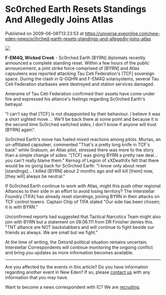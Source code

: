 # Sc0rched Earth Resets Standings And Allegedly Joins Atlas
Published on 2009-06-08T13:23:53 at https://universe.eveonline.com/new-eden-news/sc0rched-earth-resets-standings-and-allegedly-joins-atlas

![](http://www.eve-ic.net/media/assets/icarticlebanner.png)  
  
 **F-EM4Q, Wicked Creek** \- Sc0rched Earth [BYRN] diplomats recently announced a complete standing reset. Within a few hours of the public announcement, a joint strike force comprised of [BYRN] and Atlas capsuleers was reported attacking Tau Ceti Federation's [TCF] sovereign space. During the clash in Q-GQHN and F-EM4Q solarsystems, several Tau Ceti Federation starbases were destroyed and station services damaged.  
  
Amerame of Tau Ceti Federation confirmed their assets have come under fire and expressed his alliance's feelings regarding Sc0rched Earth's betrayal:  
  
"I can't say that [TCF] is not disappointed by their behaviour. I believe it was a short sighted move ... We'll be back there at some point and because it is the second time Sc0rched switched sides, I don't know if anyone will trust [BYRN] again".  
  
Sc0rched Earth's move has fueled mixed reactions among pilots. Murtas, an un-affiliated capsuleer, commented "That's a pretty long knife in TCF's back" while Graluum, an Atlas pilot, stressed there was more to the story than a simple change of sides: "[TCF] was giving BYRN a pretty raw deal... you can't really blame them." Kernog of Legion of xXDeathXx felt that there would be no going back for Sc0rched Earth: "I know only about reset [standings]... I killed [BYRN] about 2 months ago and will kill [them] now, [they will] always be neutral."  
  
If Sc0rched Earth continue to work with Atlas, might this push other regional Alliances to their side in an effort to avoid losing territory? The Interstellar Foundry [TIFA] has already reset standings, joining BYRN in their attacks on TCF control towers. Captain Chip of TIFA stated "Our side has been chosen; it is with BYRN."   
  
Unconfirmed reports had suggested that Tactical Narcotics Team might also join with BYRN but a statement on 09.06.111 from DR Finisher denies this. "TNT alliance are NOT backstabbers and will continue to fight beside our friends as always. We are small but we fight."  
  
At the time of writing, the Detorid political situation remains uncertain. Interstellar Correspondents will continue monitoring the ongoing conflict and bring you updates as more information becomes available.

* * *

Are you affected by the events in this article? Do you have information regarding another event in New Eden? If so, please [contact us](http://myeve.eve-online.com/news.asp?a=submitrp) with any information that you may have.  
  
Want to become a news correspondent with IC? We are [recruiting](http://www.eveonline.com/isd.asp).
